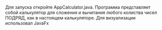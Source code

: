 Для запуска откройте AppCalculator.java. Программа представляет собой калькулятор для сложения и вычитания любого колиства чисел ПОДРЯД, как в настоящем калькуляторе. Для визуализации использовал JavaFx
